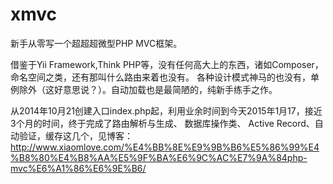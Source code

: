 # xmvc
新手从零写一个超超超微型PHP MVC框架。

借鉴于Yii Framework,Think PHP等，没有任何高大上的东西，诸如Composer，命名空间之类，还有那叫什么路由来着也没有。 
各种设计模式神马的也没有，单例除外（这好意思说？）。自动加载也是最简陋的，纯新手练手之作。

从2014年10月21创建入口index.php起，利用业余时间到今天2015年1月17，接近3个月的时间，终于完成了路由解析与生成、
数据库操作类、 Active Record、自动验证，缓存这几个，见博客：http://www.xiaomlove.com/%E4%BB%8E%E9%9B%B6%E5%86%99%E4%B8%80%E4%B8%AA%E5%9F%BA%E6%9C%AC%E7%9A%84php-mvc%E6%A1%86%E6%9E%B6/
